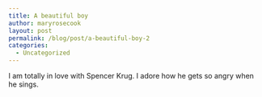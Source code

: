 ```yaml
---
title: A beautiful boy
author: maryrosecook
layout: post
permalink: /blog/post/a-beautiful-boy-2
categories:
  - Uncategorized
---
```

I am totally in love with Spencer Krug. I adore how he gets so angry when he sings.

<object classid="clsid:d27cdb6e-ae6d-11cf-96b8-444553540000" width="425" height="355" codebase="http://download.macromedia.com/pub/shockwave/cabs/flash/swflash.cab#version=6,0,40,0"><param name="wmode" value="transparent" /><param name="src" value="https://www.youtube.com/v/DYwZNRwvLP8&amp;hl=en" /><embed type="application/x-shockwave-flash" width="425" height="355" src="https://www.youtube.com/v/DYwZNRwvLP8&amp;hl=en" wmode="transparent"></embed></object>
